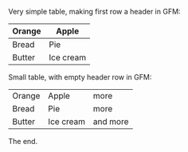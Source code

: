 Very simple table, making first row a header in GFM:

| Orange | Apple     |
|--------|-----------|
| Bread  | Pie       |
| Butter | Ice cream |

Small table, with empty header row in GFM:

|        |           |          |
|--------|-----------|----------|
| Orange | Apple     | more     |
| Bread  | Pie       | more     |
| Butter | Ice cream | and more |

The end.
